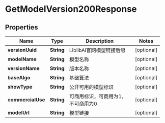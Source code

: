 

# GetModelVersion200Response


## Properties

| Name | Type | Description | Notes |
|------------ | ------------- | ------------- | -------------|
|**versionUuid** | **String** | LiblibAI官网模型链接后缀 |  [optional] |
|**modelName** | **String** | 模型名称 |  [optional] |
|**versionName** | **String** | 版本名称 |  [optional] |
|**baseAlgo** | **String** | 基础算法 |  [optional] |
|**showType** | **String** | 公开可用的模型标识 |  [optional] |
|**commercialUse** | **String** | 可商用标识，可商用为1，不可商用为0 |  [optional] |
|**modelUrl** | **String** | 模型链接 |  [optional] |



